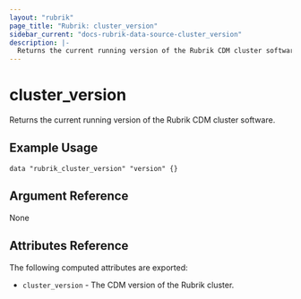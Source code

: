 ```yaml
---
layout: "rubrik"
page_title: "Rubrik: cluster_version"
sidebar_current: "docs-rubrik-data-source-cluster_version"
description: |-
  Returns the current running version of the Rubrik CDM cluster software.
---
```


# cluster\_version

Returns the current running version of the Rubrik CDM cluster software.

## Example Usage

```hcl
data "rubrik_cluster_version" "version" {}
```

## Argument Reference

None

## Attributes Reference

The following computed attributes are exported:

* `cluster_version` - The CDM version of the Rubrik cluster.
